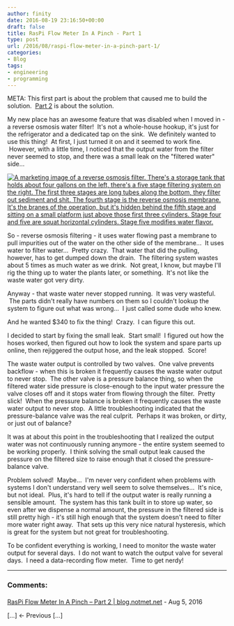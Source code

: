 ```yaml
---
author: finity
date: 2016-08-19 23:16:50+00:00
draft: false
title: RasPi Flow Meter In A Pinch - Part 1
type: post
url: /2016/08/raspi-flow-meter-in-a-pinch-part-1/
categories:
- Blog
tags:
- engineering
- programming
---
```


META: This first part is about the problem that caused me to build the solution.  [Part 2](https://blog.notmet.net/2016/08/raspi-flow-meter-in-a-pinch-part-2/) is about the solution.

My new place has an awesome feature that was disabled when I moved in - a reverse osmosis water filter!  It's not a whole-house hookup, it's just for the refrigerator and a dedicated tap on the sink.  We definitely wanted to use this thing!  At first, I just turned it on and it seemed to work fine.  However, with a little time, I noticed that the output water from the filter never seemed to stop, and there was a small leak on the "filtered water" side...

[![A marketing image of a reverse osmosis filter.  There's a storage tank that holds about four gallons on the left, there's a five stage filtering system on the right.  The first three stages are long tubes along the bottom, they filter out sediment and shit.  The fourth stage is the reverse osmosis membrane.  It's the branes of the operation, but it's hidden behind the fifth stage and sitting on a small platform just above those first three cylinders.  Stage four and five are squat horizontal cylinders.  Stage five modifies water flavor.](https://static.notmet.net/wp-content/uploads/2016/08/RO-Filter.jpg)
](https://static.notmet.net/wp-content/uploads/2016/08/RO-Filter.jpg)

So - reverse osmosis filtering - it uses water flowing past a membrane to pull impurities out of the water on the other side of the membrane...  It uses water to filter water...  Pretty crazy.  That water that did the pulling, however, has to get dumped down the drain.  The filtering system wastes about 5 times as much water as we drink.  Not great, I know, but maybe I'll rig the thing up to water the plants later, or something.  It's not like the waste water got very dirty.

Anyway - that waste water never stopped running.  It was very wasteful.  The parts didn't really have numbers on them so I couldn't lookup the system to figure out what was wrong...  I just called some dude who knew.

And he wanted $340 to fix the thing!  Crazy.  I can figure this out.

I decided to start by fixing the small leak.  Start small!  I figured out how the hoses worked, then figured out how to look the system and spare parts up online, then rejiggered the output hose, and the leak stopped.  Score!

The waste water output is controlled by two valves.  One valve prevents backflow - when this is broken it frequently causes the waste water output to never stop.  The other valve is a pressure balance thing, so when the filtered water side pressure is close-enough to the input water pressure the valve closes off and it stops water from flowing through the filter.  Pretty slick!  When the pressure balance is broken it frequently causes the waste water output to never stop.  A little troubleshooting indicated that the pressure-balance valve was the real culprit.  Perhaps it was broken, or dirty, or just out of balance?

It was at about this point in the troubleshooting that I realized the output water was not continuously running anymore - the entire system seemed to be working properly.  I think solving the small output leak caused the pressure on the filtered size to raise enough that it closed the pressure-balance valve.

Problem solved!  Maybe...  I'm never very confident when problems with systems I don't understand very well seem to solve themselves...  It's nice, but not ideal.  Plus, it's hard to tell if the output water is really running a sensible amount.  The system has this tank built in to store up water, so even after we dispense a normal amount, the pressure in the filtered side is still pretty high - it's still high enough that the system doesn't need to filter more water right away.  That sets up this very nice natural hysteresis, which is great for the system but not great for troubleshooting.

To be confident everything is working, I need to monitor the waste water output for several days.  I do not want to watch the output valve for several days.  I need a data-recording flow meter.  Time to get nerdy!

---
### Comments:
####
[RasPi Flow Meter In A Pinch &#8211; Part 2 | blog.notmet.net](https://blog.notmet.net/2016/08/raspi-flow-meter-in-a-pinch-part-2/ "") - Aug 5, 2016

\[…\] ← Previous \[…\]
